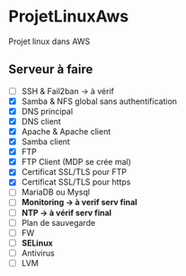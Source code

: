 # ProjetLinuxAws

Projet linux dans AWS  

## Serveur à faire

* [ ] SSH & Fail2ban -> à vérif
* [x] Samba & NFS global sans authentification
* [x] DNS principal
* [x] DNS client
* [x] Apache & Apache client
* [x] Samba client
* [x] FTP
* [x] FTP Client (MDP se crée mal)
* [x] Certificat SSL/TLS pour FTP
* [x] Certificat SSL/TLS pour https
* [ ] MariaDB ou Mysql
* [ ] **Monitoring -> à verif serv final**
* [ ] **NTP -> à vérif serv final**
* [ ] Plan de sauvegarde
* [ ] FW
* [ ] **SELinux**
* [ ] Antivirus
* [ ] LVM
